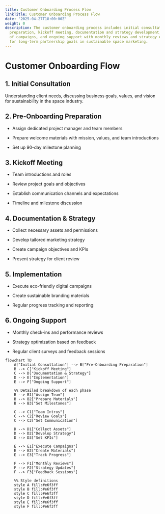 ```yaml
---
title: Customer Onboarding Process Flow
linkTitle: Customer Onboarding Process Flow
date: '2025-04-27T18:00:00Z'
weight: 0
description: The customer onboarding process includes initial consultation, pre-onboarding
  preparation, kickoff meeting, documentation and strategy development, implementation
  of campaigns, and ongoing support with monthly reviews and strategy optimization
  for long-term partnership goals in sustainable space marketing.
---
```



<!-- Unsupported block type: column_list -->



<!-- Unsupported block type: divider -->

<!-- Unsupported block type: column_list -->



# Customer Onboarding Flow

## 1. Initial Consultation

Understanding client needs, discussing business goals, values, and vision for sustainability in the space industry.

## 2. Pre-Onboarding Preparation

- Assign dedicated project manager and team members

- Prepare welcome materials with mission, values, and team introductions

- Set up 90-day milestone planning

## 3. Kickoff Meeting

- Team introductions and roles

- Review project goals and objectives

- Establish communication channels and expectations

- Timeline and milestone discussion

## 4. Documentation & Strategy

- Collect necessary assets and permissions

- Develop tailored marketing strategy

- Create campaign objectives and KPIs

- Present strategy for client review

## 5. Implementation

- Execute eco-friendly digital campaigns

- Create sustainable branding materials

- Regular progress tracking and reporting

## 6. Ongoing Support

- Monthly check-ins and performance reviews

- Strategy optimization based on feedback

- Regular client surveys and feedback sessions

<!-- Unsupported block type: callout -->

```mermaid
flowchart TD
    A["Initial Consultation"] --> B["Pre-Onboarding Preparation"]
    B --> C["Kickoff Meeting"]
    C --> D["Documentation & Strategy"]
    D --> E["Implementation"]
    E --> F["Ongoing Support"]

    %% Detailed breakdown of each phase
    B --> B1["Assign Team"]
    B --> B2["Prepare Materials"]
    B --> B3["Set Milestones"]

    C --> C1["Team Intros"]
    C --> C2["Review Goals"]
    C --> C3["Set Communication"]

    D --> D1["Collect Assets"]
    D --> D2["Develop Strategy"]
    D --> D3["Set KPIs"]

    E --> E1["Execute Campaigns"]
    E --> E2["Create Materials"]
    E --> E3["Track Progress"]

    F --> F1["Monthly Reviews"]
    F --> F2["Strategy Updates"]
    F --> F3["Feedback Sessions"]

    %% Style definitions
    style A fill:#e6f3ff
    style B fill:#e6f3ff
    style C fill:#e6f3ff
    style D fill:#e6f3ff
    style E fill:#e6f3ff
    style F fill:#e6f3ff
```